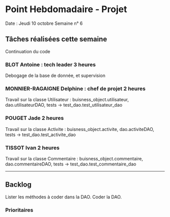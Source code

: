 # Point Hebdomadaire - Projet

Date : Jeudi 10 octobre
Semaine n° 6

## Tâches réalisées cette semaine

Continuation du code

### BLOT Antoine : tech leader 3 heures
Debogage de la base de donnée, et supervision 

### MONNIER-RAGAIGNE Delphine : chef de projet 2 heures
Travail sur la classe Utilisateur : buisness_object.utilisateur, dao.utilisateurDAO, tests -> test_dao.test_utilisateur_dao

### POUGET Jade 2 heures
Travail sur la classe Activite : buisness_object.activite, dao.activiteDAO, tests -> test_dao.test_activite_dao

### TISSOT Ivan 2 heures
Travail sur la classe Commentaire : buisness_object.commentaire, dao.commentaireDAO, tests -> test_dao.test_commentaire_dao

---
## Backlog
Lister les méthodes à coder dans la DAO.
Coder la DAO.

### Prioritaires

